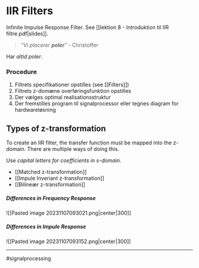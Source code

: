 # IIR Filters
Infinite Impulse Response Filter. See [[lektion 8 - Introduktion til IIR filtre.pdf|slides]].

> *"Vi placerer **poler**"*
> \- Christoffer

Har *altid poler*.

### Procedure
1. Filtrets specifikationer opstilles (see [[Filters]])
2. Filtrets z-domæne overføringsfunktion opstilles
3. Der vælges optimal realisationsstruktur
4. Der fremstilles program til signalprocessor eller tegnes diagram for hardwareløsning

## Types of z-transformation
To create an IIR filter, the transfer function must be mapped into the z-domain. There are multiple ways of doing this.

Use *capital letters for coefficients in $s$-domain*.

- [[Matched z-transformation]]
- [[Impule Inveriant z-transformation]]
- [[Bilineær z-transformation]]

##### Differences in Frequency Response
![[Pasted image 20231107093021.png|center|300]]

##### Differences in Impule Response
![[Pasted image 20231107093152.png|center|300]]

---
#signalprocessing